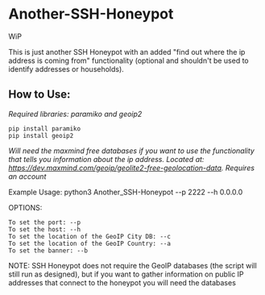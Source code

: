 # Another-SSH-Honeypot

WiP

This is just another SSH Honeypot with an added "find out where the ip address is coming from" functionality (optional and shouldn't be used to identify addresses or households).

## How to Use:

*Required libraries: paramiko and geoip2*
    
    pip install paramiko
    pip install geoip2
    

*Will need the maxmind free databases if you want to use the functionality that tells you information about the ip address. Located at: https://dev.maxmind.com/geoip/geolite2-free-geolocation-data. Requires an account*


Example Usage: python3 Another_SSH-Honeypot --p 2222 --h 0.0.0.0 

OPTIONS:  
    
    To set the port: --p
    To set the host: --h
    To set the location of the GeoIP City DB: --c
    To set the location of the GeoIP Country: --a
    To set the banner: --b
    
    
 NOTE: SSH Honeypot does not require the GeoIP databases (the script will still run as designed), but if you want to gather information on public IP addresses that connect to the honeypot you will need the databases


  
 
